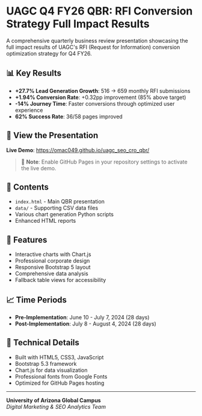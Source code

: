 # UAGC Q4 FY26 QBR: RFI Conversion Strategy Full Impact Results

A comprehensive quarterly business review presentation showcasing the full impact results of UAGC's RFI (Request for Information) conversion optimization strategy for Q4 FY26.

## 📊 Key Results

- **+27.7% Lead Generation Growth**: 516 → 659 monthly RFI submissions
- **+1.94% Conversion Rate**: +0.32pp improvement (85% above target)
- **-14% Journey Time**: Faster conversions through optimized user experience
- **62% Success Rate**: 36/58 pages improved

## 🎯 View the Presentation

**Live Demo**: https://omac049.github.io/uagc_seo_cro_qbr/

> 📍 **Note**: Enable GitHub Pages in your repository settings to activate the live demo.

## 📁 Contents

- `index.html` - Main QBR presentation
- `data/` - Supporting CSV data files
- Various chart generation Python scripts
- Enhanced HTML reports

## 🚀 Features

- Interactive charts with Chart.js
- Professional corporate design
- Responsive Bootstrap 5 layout
- Comprehensive data analysis
- Fallback table views for accessibility

## 📈 Time Periods

- **Pre-Implementation**: June 10 - July 7, 2024 (28 days)
- **Post-Implementation**: July 8 - August 4, 2024 (28 days)

## 🔧 Technical Details

- Built with HTML5, CSS3, JavaScript
- Bootstrap 5.3 framework
- Chart.js for data visualization
- Professional fonts from Google Fonts
- Optimized for GitHub Pages hosting

---

**University of Arizona Global Campus**  
*Digital Marketing & SEO Analytics Team*

